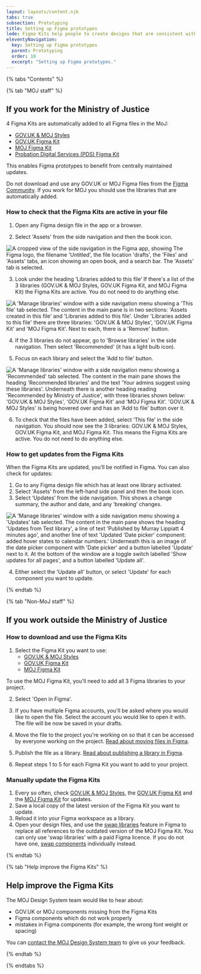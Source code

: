 ```yaml
---
layout: layouts/content.njk
tabs: true
subsection: Prototyping
title: Setting up Figma prototypes
lede: Figma Kits help people to create designs that are consistent with one another. They are maintained by the MOJ Design System team.
eleventyNavigation:
  key: Setting up Figma prototypes
  parent: Prototyping
  order: 10
  excerpt: "Setting up Figma prototypes."
---
```


{% tabs "Contents" %}

{% tab "MOJ staff" %}

## If you work for the Ministry of Justice

4 Figma Kits are automatically added to all Figma files in the MoJ:

- [GOV.UK & MOJ Styles](https://www.figma.com/design/rbzFtXbYqItzqtfE3fdCQ4/GOV-%26-MoJ-Styles?m=auto&node-id=20-17040&t=u1P8phs3qyRxZ4FQ-1)
- [GOV.UK Figma Kit](https://www.figma.com/design/cdmqMa73kZBDEC42spSVba/GOV-Figma-Kit?m=auto&node-id=20-17040&t=ZG7js0TWe3yzv5CD-1)
- [MOJ Figma Kit](https://www.figma.com/design/N2xqOFkyehXwcD9DxU1gEq/MoJ-Figma-Kit?node-id=20-17040)
- [Probation Digital Services (PDS) Figma Kit](https://www.figma.com/design/AT9lj3HbJj6lYKrZLeM8CN/PDS-Figma-Kit?m=auto)

This enables Figma prototypes to benefit from centrally maintained updates.

<div class="govuk-inset-text">
  Do not download and use any GOV.UK or MOJ Figma files from the <a href="http://www.figma.com/community">Figma Community</a>. If you work for MOJ you should use the libraries that are automatically added.
</div>

### How to check that the Figma Kits are active in your file

1. Open any Figma design file in the app or a browser.

2. Select 'Assets' from the side navigation and then the book icon.
<p><img src="/assets/images/figma-guidance-assets-menu.png" style="border:none" alt="A cropped view of the side navigation in the Figma app, showing The Figma logo, the filename 'Untitled', the file location 'drafts', the 'Files' and 'Assets' tabs, an icon showing an open book, and a search bar. The 'Assets' tab is selected."></p>

3. Look under the heading ‘Libraries added to this file’ If there's a list of the 3 libraries (GOV.UK & MOJ Styles, GOV.UK Figma Kit, and MOJ Figma Kit) the Figma Kits are active. You do not need to do anything else.
<p><img src="/assets/images/figma-guidance-default-libraries.png" style="border:none" alt="A 'Manage libraries' window with a side navigation menu showing a 'This file' tab selected. The content in the main pane is in two sections: 'Assets created in this file' and 'Libraries added to this file'. Under 'Libraries added to this file' there are three libraries: 'GOV.UK & MOJ Styles', 'GOV.UK Figma Kit' and 'MOJ Figma Kit'. Next to each, there is a 'Remove' button."></p>

4. If the 3 libraries do not appear, go to 'Browse libraries' in the side navigation. Then select 'Recommended' (it has a light bulb icon).

5. Focus on each library and select the 'Add to file' button.
<p><img src="/assets/images/figma-guidance-recommended-libraries-hover.png" style="border:none" alt="A 'Manage libraries' window with a side navigation menu showing a 'Recommended' tab selected. The content in the main pane shows the heading 'Recommended libraries' and the text 'Your admins suggest using these libraries'. Underneath there is another heading reading 'Recommended by Ministry of Justice', with three libraries shown below: 'GOV.UK & MOJ Styles', 'GOV.UK Figma Kit' and 'MOJ Figma Kit'. 'GOV.UK & MOJ Styles' is being hovered over and has an 'Add to file' button over it."></p>

6. To check that the files have been added, select ‘This file’ in the side navigation. You should now see the 3 libraries: GOV.UK & MOJ Styles, GOV.UK Figma Kit, and MOJ Figma Kit. This means the Figma Kits are active. You do not need to do anything else.

### How to get updates from the Figma Kits

When the Figma Kits are updated, you’ll be notified in Figma. You can also check for updates:

1. Go to any Figma design file which has at least one library activated.
2. Select 'Assets' from the left-hand side panel and then the book icon.
3. Select ‘Updates’ from the side navigation. This shows a change summary, the author and date, and any ‘breaking’ changes.
<p><img src="/assets/images/figma-guidance-update.png" style="border:none" alt="A 'Manage libraries' window with a side navigation menu showing a 'Updates' tab selected. The content in the main pane shows the heading 'Updates from Test library', a line of text 'Published by Murray Lippiatt 4 minutes ago', and another line of text 'Updated 'Date picker' component: added hover states to calendar numbers.' Underneath this is an image of the date picker component with 'Date picker' and a button labelled 'Update' next to it. At the bottom of the window are a toggle switch labelled 'Show updates for all pages', and a button labelled 'Update all'."></p>

4. Either select the 'Update all' button, or select 'Update' for each component you want to update.

{% endtab %}

{% tab "Non-MoJ staff" %}

## If you work outside the Ministry of Justice

### How to download and use the Figma Kits

1. Select the Figma Kit you want to use:
   - [GOV.UK & MOJ Styles](https://www.figma.com/community/file/1543188213395170918)
   - [GOV.UK Figma Kit](https://www.figma.com/community/file/1543190867840891511)
   - [MOJ Figma Kit](https://www.figma.com/community/file/1543193133973726850)

<div class="govuk-inset-text">
  To use the MOJ Figma Kit, you'll need to add all 3 Figma libraries to your project.
</div>

2. Select 'Open in Figma'.

3. If you have multiple Figma accounts, you'll be asked where you would like to open the file. Select the account you would like to open it with. The file will be now be saved in your drafts.

4. Move the file to the project you're working on so that it can be accessed by everyone working on the project. [Read about moving files in Figma](https://help.figma.com/hc/en-us/articles/360038511573-Move-a-file).

5. Publish the file as a library.  [Read about publishing a library in Figma](https://help.figma.com/hc/en-us/articles/360025508373-Publish-a-library).

6. Repeat steps 1 to 5 for each Figma Kit you want to add to your project.

### Manually update the Figma Kits

1. Every so often, check [GOV.UK & MOJ Styles](https://www.figma.com/community/file/1543188213395170918), the [GOV.UK Figma Kit](https://www.figma.com/community/file/1543190867840891511) and the [MOJ Figma Kit](https://www.figma.com/community/file/1543193133973726850) for updates.
2. Save a local copy of the latest version of the Figma Kit you want to update.
3. Reload it into your Figma workspace as a library.
4. Open your design files, and use the [swap libraries](https://help.figma.com/hc/en-us/articles/4404856784663-Swap-style-and-component-libraries) feature in Figma to replace all references to the outdated version of the MOJ Figma Kit. You can only use 'swap libraries' with a paid Figma licence. If you do not have one, [swap components](https://help.figma.com/hc/en-us/articles/360039150413-Swap-components-and-instances) individually instead.

{% endtab %}

{% tab "Help improve the Figma Kits" %}

## Help improve the Figma Kits

The MOJ Design System team would like to hear about:

- GOV.UK or MOJ components missing from the Figma Kits
- Figma components which do not work properly
- mistakes in Figma components (for example, the wrong font weight or spacing)

You can [contact the MOJ Design System team](/help) to give us your feedback.

{% endtab %}

{% endtabs %}
